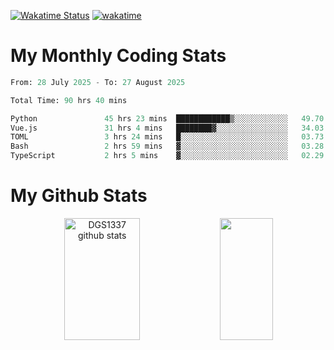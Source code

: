 [![Wakatime Status](https://github.com/noopurphalak/noopurphalak/workflows/wakatime-status-update/badge.svg)](https://github.com/noopurphalak/noopurphalak/actions/workflows/main.yml)
[![wakatime](https://wakatime.com/badge/user/80ace140-ef40-4fdd-b8ed-f3be3d2e1aea.svg)](https://wakatime.com/@80ace140-ef40-4fdd-b8ed-f3be3d2e1aea)

# My Monthly Coding Stats

<!--START_SECTION:waka-->

```python
From: 28 July 2025 - To: 27 August 2025

Total Time: 90 hrs 40 mins

Python               45 hrs 23 mins  ████████████▒░░░░░░░░░░░░   49.70 %
Vue.js               31 hrs 4 mins   ████████▓░░░░░░░░░░░░░░░░   34.03 %
TOML                 3 hrs 24 mins   █░░░░░░░░░░░░░░░░░░░░░░░░   03.73 %
Bash                 2 hrs 59 mins   ▓░░░░░░░░░░░░░░░░░░░░░░░░   03.28 %
TypeScript           2 hrs 5 mins    ▓░░░░░░░░░░░░░░░░░░░░░░░░   02.29 %
```

<!--END_SECTION:waka-->

# My Github Stats
<div style="text-align: center;">
  <img width="49%" height="195px" src="https://github-readme-stats-sigma-five.vercel.app/api?username=noopurphalak&show_icons=true&count_private=true&hide_border=true&title_color=00FFFF&icon_color=00FFFF&text_color=00FFFF&bg_color=0d1117" alt="DGS1337 github stats" />
  <img width="41%" height="195px" src="https://github-readme-stats-sigma-five.vercel.app/api/top-langs/?username=noopurphalak&layout=compact&hide_border=true&title_color=00FFFF&text_color=00FFFF&bg_color=0d1117" />
</div>
